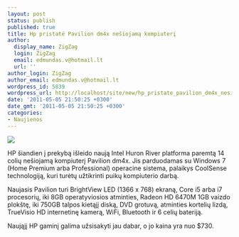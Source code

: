 ```yaml
---
layout: post
status: publish
published: true
title: Hp pristatė Pavilion dm4x nešiojamą kompiuterį
author:
  display_name: ZigZag
  login: ZigZag
  email: edmundas.v@hotmail.lt
  url: ''
author_login: ZigZag
author_email: edmundas.v@hotmail.lt
wordpress_id: 5839
wordpress_url: http://localhost/site/new/hp_pristate_pavilion_dm4x_nesiojama_kompiuteri/
date: '2011-05-05 21:50:25 +0300'
date_gmt: '2011-05-05 21:50:25 +0300'
categories:
- Naujienos
---
```

<div class="imgright"><img src="http://technews.lt/upload/hpghjtyj.jpg"  /></div>
<p>HP šiandien į prekybą išleido naują Intel Huron River platforma paremtą 14 colių nešiojamą kompiuterį Pavilion dm4x. Jis parduodamas su Windows 7 (Home Premium arba Professional) operacine sistema, palaikys CoolSense technologiją, kuri turėtų užtikrinti puikų kompiuterio darbą. </p>
<p>Naujasis Pavilion turi BrightView LED (1366 x 768) ekraną, Core i5 arba i7 procesorių, iki 8GB operatyviosios atminties, Radeon HD 6470M 1GB vaizdo plokštę, iki 750GB talpos kietąjį diską, DVD grotuvą, atminties kortelių lizdą, TrueVisio HD internetinę kamerą, WiFi, Bluetooth ir 6 celių bateriją. </p>
<p>Naująjį HP gaminį galima užsisakyti jau dabar, o jo kaina yra nuo $730.<br /></p>

